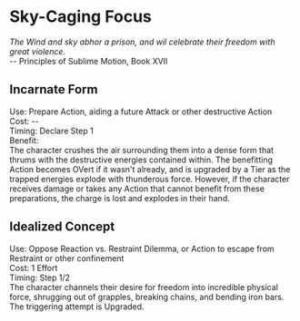 # Sky-Caging Focus 

*The Wind and sky abhor a prison, and wil celebrate their freedom with great violence.*  
-- Principles of Sublime Motion, Book XVII

## Incarnate Form
Use: Prepare Action, aiding a future Attack or other destructive Action  
Cost: --  
Timing: Declare Step 1  
Benefit:  
The character crushes the air surrounding them into a dense form that thrums with the destructive energies contained within. The benefitting Action becomes OVert if it wasn't already, and is upgraded by a Tier as the trapped energies explode with thunderous force.
However, if the character receives damage or takes any Action that cannot benefit from these preparations, the charge is lost and explodes in their hand.

## Idealized Concept
Use: Oppose Reaction vs. Restraint Dilemma, or Action to escape from Restraint or other confinement  
Cost: 1 Effort  
Timing: Step 1/2  
The character channels their desire for freedom into incredible physical force, shrugging out of grapples, breaking chains, and bending iron bars. The triggering attempt is Upgraded.